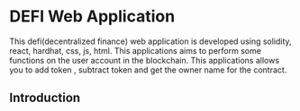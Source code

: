 # DEFI Web Application
This defi(decentralized finance) web application is developed using solidity, react, hardhat, css, js, html. This applications aims to perform some functions on the user account in the blockchain. This applications allows you to add token , subtract token and get the owner name for the contract.

## Introduction
